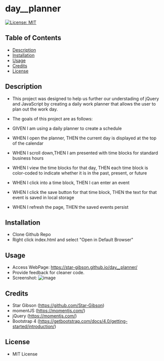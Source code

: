 # day__planner
[![License: MIT](https://img.shields.io/badge/License-MIT-blue.svg)](https://opensource.org/licenses/MIT) 

## Table of Contents
* [Description](#description)
* [Installation](#installation)
* [Usage](#usage)
* [Credits](#credits)
* [License](#license)


## Description
- This project was designed to help us further our understading of jQuery and JavaScript by creating a daily work planner that allows the user to plan out the work day. 

- The goals of this project are as follows: 
- GIVEN I am using a daily planner to create a schedule
- WHEN I open the planner, THEN the current day is displayed at the top of the calendar
- WHEN I scroll down,THEN I am presented with time blocks for standard business hours
- WHEN I view the time blocks for that day, THEN each time block is color-coded to indicate whether it is in the past, present, or future
- WHEN I click into a time block, THEN I can enter an event
- WHEN I click the save button for that time block, THEN the text for that event is saved in local storage
- WHEN I refresh the page, THEN the saved events persist

## Installation
- Clone Github Repo
- Right click index.html and select "Open in Default Browser"

## Usage 
- Access WebPage: https://star-gibson.github.io/day__planner/
- Provide feedback for cleaner code.
- Screenshot: 
  ![image](https://user-images.githubusercontent.com/72622031/98894019-d053f680-2471-11eb-9fe0-b6819db08602.png)

## Credits
- Star Gibson (https://github.com/Star-Gibson)
- momentJS (https://momentjs.com/)
- jQuery (https://momentjs.com/)
- Bootstrap 4 (https://getbootstrap.com/docs/4.0/getting-started/introduction/)

## License
- MIT License